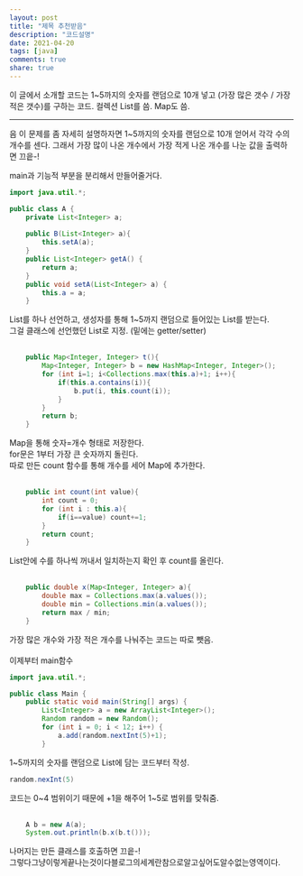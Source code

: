 ```yaml
---
layout: post
title: "제목 추천받음"
description: "코드설명"
date: 2021-04-20
tags: [java]
comments: true
share: true
---
```


이 글에서 소개할 코드는 1~5까지의 숫자를 랜덤으로 10개 넣고 (가장 많은 갯수 / 가장 적은 갯수)를 구하는 코드.
컬렉션 List를 씀. Map도 씀.

---

음 이 문제를 좀 자세히 설명하자면 1~5까지의 숫자를 랜덤으로 10개 얻어서 각각 수의 개수를 센다. 그래서 가장 많이 나온 개수에서 가장 적게 나온 개수를 나눈 값을 출력하면 끄읕-!

main과 기능적 부분을 분리해서 만들어줄거다.
```java
import java.util.*;

public class A {
	private List<Integer> a;
  
	public B(List<Integer> a){
		this.setA(a);
	}
	public List<Integer> getA() {
		return a;
	}
	public void setA(List<Integer> a) {
		this.a = a;
	}
```
List를 하나 선언하고, 생성자를 통해 1~5까지 랜덤으로 들어있는 List를 받는다.<br>
그걸 클래스에 선언했던 List로 지정. (밑에는 getter/setter)
<br><br>
```java
	public Map<Integer, Integer> t(){
		Map<Integer, Integer> b = new HashMap<Integer, Integer>();
		for (int i=1; i<Collections.max(this.a)+1; i++){
			if(this.a.contains(i)){
				b.put(i, this.count(i));
			}
		}
		return b;
	}
```
Map을 통해 숫자=개수 형태로 저장한다.<br>
for문은 1부터 가장 큰 숫자까지 돌린다.<br>
따로 만든 count 함수를 통해 개수를 세어 Map에 추가한다.
<br><br>
```java
	public int count(int value){
		int count = 0;
		for (int i : this.a){
			if(i==value) count+=1;
		}
		return count;
	}
```
List안에 수를 하나씩 꺼내서 일치하는지 확인 후 count를 올린다.
<br><br>
```java
	public double x(Map<Integer, Integer> a){
		double max = Collections.max(a.values());
		double min = Collections.min(a.values());
		return max / min;
	}
```
가장 많은 개수와 가장 적은 개수를 나눠주는 코드는 따로 뺏음.
<br><br>
이제부터 main함수
```java
import java.util.*;

public class Main {
	public static void main(String[] args) {
        List<Integer> a = new ArrayList<Integer>();
		Random random = new Random();
		for (int i = 0; i < 12; i++) {
			a.add(random.nextInt(5)+1);
		}
```
1~5까지의 숫자를 랜덤으로 List에 담는 코드부터 작성.<br>
```java 
random.nexInt(5)
``` 
코드는 0~4 범위이기 때문에 +1을 해주어 1~5로 범위를 맞춰줌.
<br><br>
```java
	A b = new A(a);
	System.out.println(b.x(b.t()));
```
나머지는 만든 클래스를 호출하면 끄읕-!<br>
그렇다그냥이렇게끝나는것이다블로그의세계란참으로알고싶어도알수없는영역이다.
